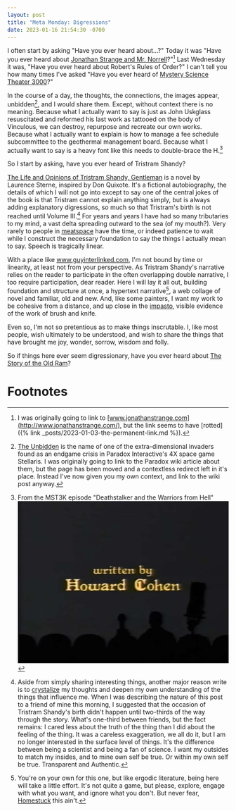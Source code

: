 ```yaml
---
layout: post
title: "Meta Monday: Digressions"
date: 2023-01-16 21:54:30 -0700
---
```


I often start by asking "Have you ever heard about...?" Today it was "Have you ever heard about [Jonathan Strange and Mr. Norrell](https://en.wikipedia.org/wiki/Jonathan_Strange_%26_Mr_Norrell)?"[^1] Last Wednesday it was, "Have you ever heard about Robert's Rules of Order?" I can't tell you how many times I've asked "Have you ever heard of [Mystery Science Theater 3000](https://www.gizmoplex.com)?"

<!-- more -->

In the course of a day, the thoughts, the connections, the images appear, unbidden[^2], and I would share them. Except, without context there is no meaning. Because what I actually want to say is just as John Uskglass resuscitated and reformed his last work as tattooed on the body of Vinculous, we can destroy, repurpose and recreate our own works. Because what I actually want to explain is how to manage a fee schedule subcommittee to the geothermal management board. Because what I actually want to say is a heavy font like this needs to double-brace the H.[^3]

So I start by asking, have you ever heard of Tristram Shandy?

[The Life and Opinions of Tristram Shandy, Gentleman](https://en.wikipedia.org/wiki/The_Life_and_Opinions_of_Tristram_Shandy,_Gentleman) is a novel by Laurence Sterne, inspired by Don Quixote. It's a fictional autobiography, the details of which I will not go into except to say one of the central jokes of the book is that Tristram cannot explain anything simply, but is always adding explanatory digressions, so much so that Tristram's birth is not reached until Volume III.[^4] For years and years I have had so many tributaries to my mind, a vast delta spreading outward to the sea (of my mouth?). Very rarely to people in [meatspace](https://www.merriam-webster.com/words-at-play/what-is-meatspace) have the time, or indeed patience to wait while I construct the necessary foundation to say the things I actually mean to say. Speech is tragically linear.

With a place like www.guyinterlinked.com, I'm not bound by time or linearity, at least not from your perspective. As Tristram Shandy's narrative relies on the reader to participate in the often overlapping double narrative, I too require participation, dear reader. Here I will lay it all out, building foundation and structure at once, a hypertext narrative[^5], a web collage of novel and familiar, old and new. And, like some painters, I want my work to be cohesive from a distance, and up close in the [impasto](https://www.youtube.com/watch?v=aVqhLG8wo5k), visible evidence of the work of brush and knife.

Even so, I'm not so pretentious as to make things inscrutable. I, like most people, wish ultimately to be understood, and wish to share the things that have brought me joy, wonder, sorrow, wisdom and folly.

So if things here ever seem digressionary, have you ever heard about [The Story of the Old Ram](https://xroads.virginia.edu/~DRBR/twainram.html)?


# Footnotes

[^1]: I was originally going to link to [www.jonathanstrange.com](http://www.jonathanstrange.com/), but the link seems to have [rotted]({% link _posts/2023-01-03-the-permanent-link.md %}).

[^2]: [The Unbidden](https://stellaris.paradoxwikis.com/index.php?title=The_Unbidden&redirect=no) is the name of one of the extra-dimensional invaders found as an endgame crisis in Paradox Interactive's 4X space game Stellaris. I was originally going to link to the Paradox wiki article about them, but the page has been moved and a contextless redirect left in it's place. Instead I've now given you my own context, and link to the wiki post anyway.

[^3]: From the MST3K episode "Deathstalker and the Warriors from Hell" ![Extra stuffed germanic font in credits](/assets/images/uploads/extra-stuffed-germanic-mst3k.jpg)

[^4]: Aside from simply sharing interesting things, another major reason write is to [crystalize](https://www.youtube.com/watch?v=0hJZR_hinI0)[^6] my thoughts and deepen my own understanding of the things that influence me. When I was describing the nature of this post to a friend of mine this morning, I suggested that the occasion of Tristram Shandy's birth didn't happen until two-thirds of the way through the story. What's one-third between friends, but the fact remains: I cared less about the truth of the thing than I did about the feeling of the thing. It was a careless exaggeration, we all do it, but I am no longer interested in the surface level of things. It's the difference between being a scientist and being a fan of science. I want my outsides to match my insides, and to mine own self be true. Or within my own self be true. Transparent and Authentic.

[^5]: You're on your own for this one, but like ergodic literature, being here will take a little effort. It's not quite a game, but please, explore, engage with what you want, and ignore what you don't. But never fear, [Homestuck](https://www.homestuck.com/) this ain't.

[^6]: I want you to trip like I do.